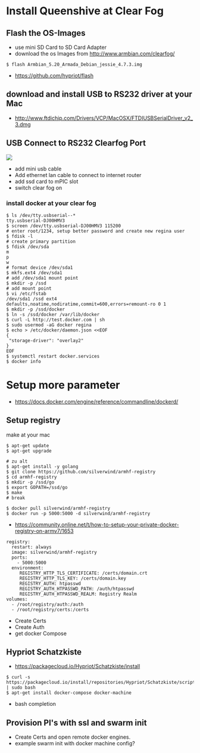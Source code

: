 # Install Queenshive at Clear Fog

## Flash the OS-Images

* use mini SD Card to SD Card Adapter
* download the os Images from http://www.armbian.com/clearfog/

```
$ flash Armbian_5.20_Armada_Debian_jessie_4.7.3.img
```

* https://github.com/hypriot/flash

## download and install USB to RS232 driver at your Mac

* http://www.ftdichip.com/Drivers/VCP/MacOSX/FTDIUSBSerialDriver_v2_3.dmg

## USB Connect to RS232 Clearfog Port

![](images/clearfog-usb-rs232.jpg)

* add mini usb cable
* Add ethernet lan cable to connect to internet router
* add ssd card to mPIC slot
* switch clear fog on

### install docker at your clear fog

```
$ ls /dev/tty.usbserial--*
tty.usbserial-DJ00HMV3
$ screen /dev/tty.usbserial-DJ00HMV3 115200
# enter root/1234, setup better password and create new regina user
$ fdisk -l
# create primary partition
$ fdisk /dev/sda
m
p
w
# format device /dev/sda1
$ mkfs.ext4 /dev/sda1
# add /dev/sda1 mount point
$ mkdir -p /ssd
# add mount point
$ vi /etc/fstab
/dev/sda1 /ssd ext4 defaults,noatime,nodiratime,commit=600,errors=remount-ro 0 1
$ mkdir -p /ssd/docker
$ ln -s /ssd/docker /var/lib/docker
$ curl -L http://test.docker.com | sh
$ sudo usermod -aG docker regina
$ echo > /etc/docker/daemon.json <<EOF
{
 "storage-driver": "overlay2"
}
EOF
$ systemctl restart docker.services
$ docker info
```

# Setup more parameter
* https://docs.docker.com/engine/reference/commandline/dockerd/


## Setup registry

make at your mac

```
$ apt-get update
$ apt-get upgrade

# zu alt
$ apt-get install -y golang
$ git clone https://github.com/silverwind/armhf-registry
$ cd armhf-registry
$ mkdir -p /ssd/go
$ export GOPATH=/ssd/go
$ make
# break
```

```
$ docker pull silverwind/armhf-registry
$ docker run -p 5000:5000 -d silverwind/armhf-registry
```

* https://community.online.net/t/how-to-setup-your-private-docker-registry-on-armv7/1653

```
registry:
  restart: always
  image: silverwind/armhf-registry
  ports:
    - 5000:5000
  environment:                                             
     REGISTRY_HTTP_TLS_CERTIFICATE: /certs/domain.crt
     REGISTRY_HTTP_TLS_KEY: /certs/domain.key
     REGISTRY_AUTH: htpasswd
     REGISTRY_AUTH_HTPASSWD_PATH: /auth/htpasswd
     REGISTRY_AUTH_HTPASSWD_REALM: Registry Realm
volumes:
  - /root/registry/auth:/auth
  - /root/registry/certs:/certs
```

* Create Certs
* Create Auth
* get docker Compose

## Hypriot Schatzkiste

* https://packagecloud.io/Hypriot/Schatzkiste/install

```
$ curl -s https://packagecloud.io/install/repositories/Hypriot/Schatzkiste/script.deb.sh | sudo bash
$ apt-get install docker-compose docker-machine
```

* bash completion

## Provision PI's with ssl and swarm init

* Create Certs and open remote docker engines.
* example swarm init with docker machine config?
